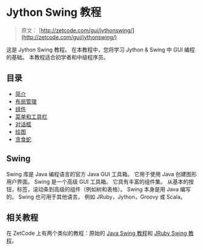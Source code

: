 # Jython Swing 教程

> 原文： [http://zetcode.com/gui/jythonswing/](http://zetcode.com/gui/jythonswing/)

这是 Jython Swing 教程。 在本教程中，您将学习 Jython & Swing 中 GUI 编程的基础。 本教程适合初学者和中级程序员。

## 目录



*   [简介](introduction/)
*   [布局管理](layout/)
*   [组件](components/)
*   [菜单和工具栏](menustoolbars/)
*   [对话框](dialogs/)
*   [绘图](painting/)
*   [贪食蛇](nibbles/)



## Swing

Swing 库是 Java 编程语言的官方 Java GUI 工具箱。 它用于使用 Java 创建图形用户界面。 Swing 是一个高级 GUI 工具箱。 它具有丰富的组件集。 从基本的按钮，标签，滚动条到高级的组件（例如树和表格）。 Swing 本身是用 Java 编写的。 Swing 也可用于其他语言。 例如 JRuby，Jython，Groovy 或 Scala。

## 相关教程

在 ZetCode 上有两个类似的教程：原始的 [Java Swing 教程](/tutorials/javaswingtutorial/)和 [JRuby Swing 教程](/gui/jrubyswing/)。